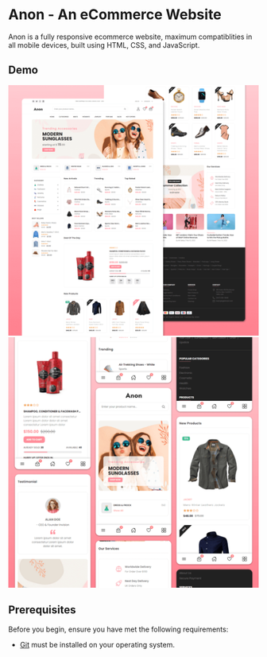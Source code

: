 # Anon - An eCommerce Website



Anon is a fully responsive ecommerce website, maximum compatiblities in all mobile devices, built using HTML, CSS, and JavaScript.

## Demo

![Anon Desktop Demo](./website-demo-image/desktop.png "Desktop Demo")
![Anon Mobile Demo](./website-demo-image/mobile.png "Mobile Demo")

## Prerequisites

Before you begin, ensure you have met the following requirements:

* [Git](https://git-scm.com/downloads "Download Git") must be installed on your operating system.


